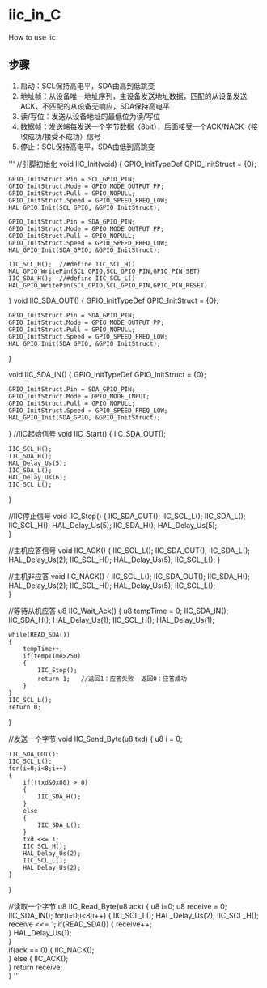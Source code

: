 # iic_in_C
How to use iic
## 步骤
1. 启动：SCL保持高电平，SDA由高到低跳变
2. 地址帧：从设备唯一地址序列，主设备发送地址数据，匹配的从设备发送ACK，不匹配的从设备无响应，SDA保持高电平
3. 读/写位：发送从设备地址的最低位为读/写位
4. 数据帧：发送端每发送一个字节数据（8bit），后面接受一个ACK/NACK（接收成功/接受不成功）信号
5. 停止：SCL保持高电平，SDA由低到高跳变

'''
//引脚初始化
void IIC_Init(void)
{
	GPIO_InitTypeDef GPIO_InitStruct = {0};
	
	GPIO_InitStruct.Pin = SCL_GPIO_PIN;
	GPIO_InitStruct.Mode = GPIO_MODE_OUTPUT_PP;
	GPIO_InitStruct.Pull = GPIO_NOPULL;
	GPIO_InitStruct.Speed = GPIO_SPEED_FREQ_LOW;
	HAL_GPIO_Init(SCL_GPIO, &GPIO_InitStruct);
	
	GPIO_InitStruct.Pin = SDA_GPIO_PIN;
	GPIO_InitStruct.Mode = GPIO_MODE_OUTPUT_PP;
	GPIO_InitStruct.Pull = GPIO_NOPULL;
	GPIO_InitStruct.Speed = GPIO_SPEED_FREQ_LOW;
	HAL_GPIO_Init(SDA_GPIO, &GPIO_InitStruct);    
	
	IIC_SCL_H();  //#define IIC_SCL_H()  HAL_GPIO_WritePin(SCL_GPIO,SCL_GPIO_PIN,GPIO_PIN_SET)
	IIC_SDA_H();  //#define IIC_SCL_L()  HAL_GPIO_WritePin(SCL_GPIO,SCL_GPIO_PIN,GPIO_PIN_RESET)
}
void IIC_SDA_OUT()
{
	GPIO_InitTypeDef GPIO_InitStruct = {0};
	
	GPIO_InitStruct.Pin = SDA_GPIO_PIN;
	GPIO_InitStruct.Mode = GPIO_MODE_OUTPUT_PP;
	GPIO_InitStruct.Pull = GPIO_NOPULL;
	GPIO_InitStruct.Speed = GPIO_SPEED_FREQ_LOW;
	HAL_GPIO_Init(SDA_GPIO, &GPIO_InitStruct);    
}

void IIC_SDA_IN()
{
	GPIO_InitTypeDef GPIO_InitStruct = {0};
	
	GPIO_InitStruct.Pin = SDA_GPIO_PIN;
	GPIO_InitStruct.Mode = GPIO_MODE_INPUT;
	GPIO_InitStruct.Pull = GPIO_NOPULL;
	GPIO_InitStruct.Speed = GPIO_SPEED_FREQ_LOW;
	HAL_GPIO_Init(SDA_GPIO, &GPIO_InitStruct);    
    
}
//IIC起始信号
void IIC_Start()
{
	IIC_SDA_OUT();
	
	IIC_SCL_H();
	IIC_SDA_H();        
	HAL_Delay_Us(5);
	IIC_SDA_L();
	HAL_Delay_Us(6);
	IIC_SCL_L();    
}

//IIC停止信号
void IIC_Stop()
{
	IIC_SDA_OUT();
	IIC_SCL_L();
	IIC_SDA_L();    
	IIC_SCL_H();
	HAL_Delay_Us(5);
	IIC_SDA_H();
	HAL_Delay_Us(5);    
}

//主机应答信号
void IIC_ACK()
{
	IIC_SCL_L();
	IIC_SDA_OUT();
	IIC_SDA_L();
	HAL_Delay_Us(2);
	IIC_SCL_H();
	HAL_Delay_Us(5);
	IIC_SCL_L();
}

//主机非应答
void IIC_NACK()
{
	IIC_SCL_L();
	IIC_SDA_OUT();
	IIC_SDA_H();
	HAL_Delay_Us(2);
	IIC_SCL_H();
	HAL_Delay_Us(5);
	IIC_SCL_L();    
}

//等待从机应答
u8 IIC_Wait_Ack()
{
	u8 tempTime = 0;
	IIC_SDA_IN();
	IIC_SDA_H();
	HAL_Delay_Us(1);
	IIC_SCL_H();
	HAL_Delay_Us(1);
	
	while(READ_SDA())
	{
		tempTime++;
		if(tempTime>250)
		{
			IIC_Stop();
			return 1;   //返回1：应答失败  返回0：应答成功 
		}    
	}
	IIC_SCL_L();
	return 0;
}

//发送一个字节
void IIC_Send_Byte(u8 txd)
{
   u8 i = 0;
    
	IIC_SDA_OUT();
	IIC_SCL_L();    
	for(i=0;i<8;i++)
	{
		if((txd&0x80) > 0)
		{
			IIC_SDA_H();        
		}
		else
		{
			IIC_SDA_L();    
		}        
		txd <<= 1;
		IIC_SCL_H();
		HAL_Delay_Us(2);
		IIC_SCL_L();
		HAL_Delay_Us(2);    
	}    
}

//读取一个字节
u8 IIC_Read_Byte(u8 ack)
{
	u8 i=0;
	u8 receive = 0;
	IIC_SDA_IN();
	for(i=0;i<8;i++)
	{
		IIC_SCL_L();
		HAL_Delay_Us(2);
		IIC_SCL_H();
		receive <<= 1;
		if(READ_SDA())
		{
			receive++;        
		}
		HAL_Delay_Us(1);    
	}    
	if(ack == 0)
	{
		IIC_NACK();    
	}
	else
	{
		IIC_ACK();    
	}
	return receive;    
}
'''
